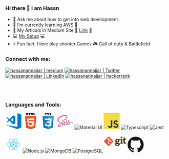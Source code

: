 ### Hi there 👋 I am Hassn

- 💬 Ask me about how to get into web development.
- 🌱 I’m currently learning AWS :dart: 
- 🔭 My Articals in Medium Site :link: [Link](https://medium.com/@hassanannajjar) :link: 
- :computer:  [My Setup](https://medium.com/@hassanannajjar/setup-your-device-as-a-web-developer-fa14632fde6d) :computer: 
- ⚡ Fun fact: I love play shooter Games :video_game: Call of duty & Battlefield

<!--
- 👯 I’m looking to collaborate on ...
- 🤔 I’m looking for help with ...
- 💬 Ask me about ...
- 📫 How to reach me: ...
- 😄 Pronouns: ...
[<img  alt="codeSTACKr.com" width="22px" src="https://raw.githubusercontent.com/iconic/open-iconic/master/svg/globe.svg" />](website)

-->

### Connect with me:

[<img  alt="hassanannajjar | medium" width="22px" src="https://cdn.jsdelivr.net/npm/simple-icons@v3/icons/medium.svg" />](https://medium.com/@hassanannajjar)
[<img  alt="hassanannajjar | Twitter" width="22px" src="https://cdn.jsdelivr.net/npm/simple-icons@v3/icons/twitter.svg" />](https://twitter.com/hassanannajjar)
[<img  alt="hassanannajjar | LinkedIn" width="22px" src="https://cdn.jsdelivr.net/npm/simple-icons@v3/icons/linkedin.svg" />](https://www.linkedin.com/in/hassanannajjar/)
[<img  alt="hassanannajjar | hackerrank" width="22px" src="https://cdn.jsdelivr.net/npm/simple-icons@v3/icons/hackerrank.svg" />](https://www.hackerrank.com/hassanannajjar)

</br>
</br>

### Languages and Tools:
<div>
<img  alt="Visual Studio Code" width="50px" src="https://raw.githubusercontent.com/github/explore/80688e429a7d4ef2fca1e82350fe8e3517d3494d/topics/visual-studio-code/visual-studio-code.png" />
<img  alt="HTML5" width="50px" src="https://raw.githubusercontent.com/github/explore/80688e429a7d4ef2fca1e82350fe8e3517d3494d/topics/html/html.png" />
<img  alt="CSS3" width="50px" src="https://raw.githubusercontent.com/github/explore/80688e429a7d4ef2fca1e82350fe8e3517d3494d/topics/css/css.png" />
<img  alt="Sass" width="50px" src="https://raw.githubusercontent.com/github/explore/80688e429a7d4ef2fca1e82350fe8e3517d3494d/topics/sass/sass.png" />
<img  alt="Material UI" width="50px" src="https://img-learnstack-io.sgp1.digitaloceanspaces.com/tool/E8gFxEvH9zx9YcepqkbD8TUVPXHmlANJ5qklZ6zK.jpeg" />
<img  alt="JavaScript" width="50px" src="https://raw.githubusercontent.com/github/explore/80688e429a7d4ef2fca1e82350fe8e3517d3494d/topics/javascript/javascript.png" />
<img  alt="Typescript" width="50px" src="https://miro.medium.com/max/816/1*mn6bOs7s6Qbao15PMNRyOA.png" />
<img  alt="Jest" width="50px" src="https://cdn.auth0.com/blog/testing-react-with-jest/logo.png" />
<img  alt="React" width="50px" src="https://raw.githubusercontent.com/github/explore/80688e429a7d4ef2fca1e82350fe8e3517d3494d/topics/react/react.png" />
<img  alt="Node.js" width="80px" src="https://miro.medium.com/proxy/1*q9ww_u32hhpMaA-Q_s1ujw.png" />
<img  alt="MongoDB" width="70px" src="https://i0.wp.com/www.disk91.com/wp-content/uploads/2018/02/mongodb-1.png?fit=413%2C484&ssl=1" />
<img  alt="PostgreSQL" width="70px" src="https://developer.asustor.com/uploadIcons/0020_96009_1576292700_postgresql-icon.png" />
<img  alt="Git" width="70px" src="https://raw.githubusercontent.com/github/explore/80688e429a7d4ef2fca1e82350fe8e3517d3494d/topics/git/git.png" />
<img  alt="GitHub" width="50px" src="https://raw.githubusercontent.com/github/explore/78df643247d429f6cc873026c0622819ad797942/topics/github/github.png" />
</div>
</br>
</br>
